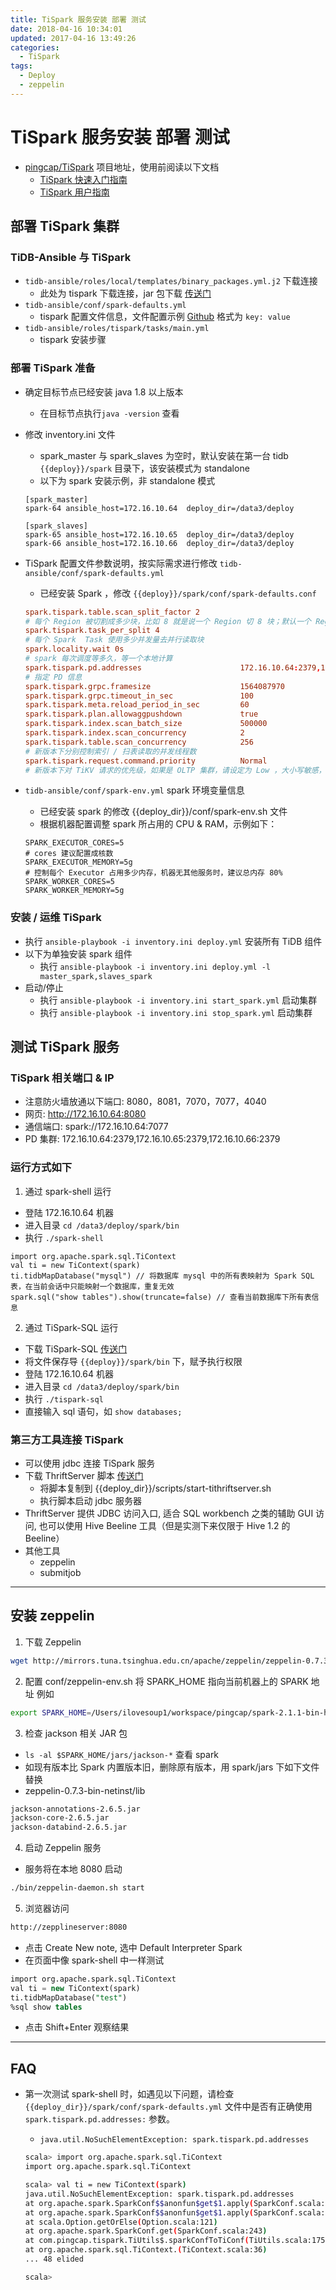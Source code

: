 ```yaml
---
title: TiSpark 服务安装 部署 测试
date: 2018-04-16 10:34:01
updated: 2017-04-16 13:49:26
categories:
  - TiSpark
tags:
  - Deploy
  - zeppelin
---
```

# TiSpark 服务安装 部署 测试

- [pingcap/TiSpark](https://github.com/pingcap/tispark) 项目地址，使用前阅读以下文档
  - [TiSpark 快速入门指南](https://github.com/pingcap/docs-cn/blob/master/tispark/tispark-quick-start-guide.md)
  - [TiSpark 用户指南](https://github.com/pingcap/docs-cn/blob/master/tispark/tispark-user-guide.md)

## 部署 TiSpark 集群

### TiDB-Ansible 与 TiSpark

- `tidb-ansible/roles/local/templates/binary_packages.yml.j2` 下载连接
  - 此处为 tispark 下载连接，jar 包下载 [传送门](http://download.pingcap.org/tispark-SNAPSHOT-jar-with-dependencies.jar)
- `tidb-ansible/conf/spark-defaults.yml`
  - tispark 配置文件信息，文件配置示例 [Github](https://github.com/pingcap/tidb-ansible/blob/master/conf/spark-defaults.yml) 格式为 `key: value`
- `tidb-ansible/roles/tispark/tasks/main.yml`
  - tispark 安装步骤

### 部署 TiSpark 准备

- 确定目标节点已经安装 java 1.8 以上版本
  - 在目标节点执行`java -version` 查看
- 修改 inventory.ini 文件
  - spark_master 与 spark_slaves 为空时，默认安装在第一台 tidb `{{deploy}}/spark` 目录下，该安装模式为 standalone
  - 以下为 spark 安装示例，非 standalone 模式

  ```YML
  [spark_master]
  spark-64 ansible_host=172.16.10.64  deploy_dir=/data3/deploy

  [spark_slaves]
  spark-65 ansible_host=172.16.10.65  deploy_dir=/data3/deploy
  spark-66 ansible_host=172.16.10.66  deploy_dir=/data3/deploy
  ```

- TiSpark 配置文件参数说明，按实际需求进行修改 `tidb-ansible/conf/spark-defaults.yml`
  - 已经安装 Spark ，修改 `{{deploy}}/spark/conf/spark-defaults.conf`

  ```conf
  spark.tispark.table.scan_split_factor 2
  # 每个 Region 被切割成多少块，比如 8 就是说一个 Region 切 8 块；默认一个 Region 一个块
  spark.tispark.task_per_split 4
  # 每个 Spark  Task 使用多少并发量去并行读取块
  spark.locality.wait 0s
  # spark 每次调度等多久，等一个本地计算
  spark.tispark.pd.addresses                      172.16.10.64:2379,172.16.10.65:2379,172.16.10.66:2379
  # 指定 PD 信息
  spark.tispark.grpc.framesize                    1564087970
  spark.tispark.grpc.timeout_in_sec               100
  spark.tispark.meta.reload_period_in_sec         60
  spark.tispark.plan.allowaggpushdown             true
  spark.tispark.index.scan_batch_size             500000
  spark.tispark.index.scan_concurrency            2
  spark.tispark.table.scan_concurrency            256
  # 新版本下分别控制索引 / 扫表读取的并发线程数
  spark.tispark.request.command.priority          Normal
  # 新版本下对 TiKV 请求的优先级，如果是 OLTP 集群，请设定为 Low ，大小写敏感，可选有 High，Normal，Low
  ```

- `tidb-ansible/conf/spark-env.yml` spark 环境变量信息
  - 已经安装 spark 的修改 {{deploy_dir}}/conf/spark-env.sh 文件
  - 根据机器配置调整 spark 所占用的 CPU & RAM，示例如下：

  ```CONF
  SPARK_EXECUTOR_CORES=5
  # cores 建议配置成核数
  SPARK_EXECUTOR_MEMORY=5g
  # 控制每个 Executor 占用多少内存，机器无其他服务时，建议总内存 80%
  SPARK_WORKER_CORES=5
  SPARK_WORKER_MEMORY=5g
  ```

### 安装 / 运维 TiSpark

- 执行 `ansible-playbook -i inventory.ini deploy.yml` 安装所有 TiDB 组件
- 以下为单独安装 spark 组件
  - 执行 `ansible-playbook -i inventory.ini deploy.yml -l master_spark,slaves_spark`
- 启动/停止
  - 执行 `ansible-playbook -i inventory.ini start_spark.yml` 启动集群
  - 执行 `ansible-playbook -i inventory.ini stop_spark.yml` 启动集群

## 测试 TiSpark 服务

### TiSpark 相关端口 & IP

- 注意防火墙放通以下端口: 8080，8081，7070，7077，4040
- 网页: http://172.16.10.64:8080
- 通信端口: spark://172.16.10.64:7077
- PD 集群: 172.16.10.64:2379,172.16.10.65:2379,172.16.10.66:2379

### 运行方式如下

1. 通过 spark-shell 运行
  - 登陆 172.16.10.64 机器
  - 进入目录 `cd /data3/deploy/spark/bin`
  - 执行 `./spark-shell`

  ```spark
  import org.apache.spark.sql.TiContext
  val ti = new TiContext(spark)
  ti.tidbMapDatabase("mysql") // 将数据库 mysql 中的所有表映射为 Spark SQL 表，在当前会话中只能映射一个数据库，重复无效
  spark.sql("show tables").show(truncate=false) // 查看当前数据库下所有表信息
  ```

2. 通过 TiSpark-SQL 运行
  - 下载 TiSpark-SQL [传送门](https://github.com/pingcap/tispark/tree/master/scripts)
  - 将文件保存导 `{{deploy}}/spark/bin` 下，赋予执行权限
- 登陆 172.16.10.64 机器
- 进入目录 `cd /data3/deploy/spark/bin`
- 执行 `./tispark-sql`
- 直接输入 sql 语句，如 `show databases;`

### 第三方工具连接 TiSpark

- 可以使用 jdbc 连接 TiSpark 服务
- 下载 ThriftServer 脚本 [传送门](https://github.com/pingcap/tispark/tree/master/scripts)
  - 将脚本复制到 {{deploy_dir}}/scripts/start-tithriftserver.sh
  - 执行脚本启动 jdbc 服务器
- ThriftServer 提供 JDBC 访问入口, 适合 SQL workbench 之类的辅助 GUI 访问, 也可以使用 Hive Beeline 工具（但是实测下来仅限于 Hive 1.2 的 Beeline）
- 其他工具
  - zeppelin
  - submitjob

---

## 安装 zeppelin

1. 下载 Zeppelin

  ```BASH
  wget http://mirrors.tuna.tsinghua.edu.cn/apache/zeppelin/zeppelin-0.7.3/zeppelin-0.7.3-bin-netinst.tgz
  ```

2. 配置 conf/zeppelin-env.sh 将 SPARK_HOME 指向当前机器上的 SPARK 地址 例如

  ```BASH
  export SPARK_HOME=/Users/ilovesoup1/workspace/pingcap/spark-2.1.1-bin-hadoop2.7
  ```

3. 检查 jackson 相关 JAR 包
  - `ls -al $SPARK_HOME/jars/jackson-*` 查看 spark
  - 如现有版本比 Spark 内置版本旧，删除原有版本，用 spark/jars 下如下文件替换
  - zeppelin-0.7.3-bin-netinst/lib

  ```BASH
  jackson-annotations-2.6.5.jar
  jackson-core-2.6.5.jar
  jackson-databind-2.6.5.jar
  ```

4. 启动 Zeppelin 服务

  - 服务将在本地 8080 启动

  ```BASH
  ./bin/zeppelin-daemon.sh start
  ```

5. 浏览器访问

  ```BASH
  http://zepplineserver:8080
  ```

  - 点击 Create New note, 选中 Default Interpreter Spark
  - 在页面中像 spark-shell 中一样测试

  ```SQL
  import org.apache.spark.sql.TiContext
  val ti = new TiContext(spark)
  ti.tidbMapDatabase("test")
  %sql show tables
  ```

  - 点击 Shift+Enter 观察结果

---

## FAQ

- 第一次测试 spark-shell 时，如遇见以下问题，请检查 `{{deploy_dir}}/spark/conf/spark-defaults.yml` 文件中是否有正确使用 `spark.tispark.pd.addresses:` 参数。
  - `java.util.NoSuchElementException: spark.tispark.pd.addresses` 

  ```BASH
  scala> import org.apache.spark.sql.TiContext
  import org.apache.spark.sql.TiContext

  scala> val ti = new TiContext(spark)
  java.util.NoSuchElementException: spark.tispark.pd.addresses
  at org.apache.spark.SparkConf$$anonfun$get$1.apply(SparkConf.scala:243)
  at org.apache.spark.SparkConf$$anonfun$get$1.apply(SparkConf.scala:243)
  at scala.Option.getOrElse(Option.scala:121)
  at org.apache.spark.SparkConf.get(SparkConf.scala:243)
  at com.pingcap.tispark.TiUtils$.sparkConfToTiConf(TiUtils.scala:175)
  at org.apache.spark.sql.TiContext.(TiContext.scala:36)
  ... 48 elided

  scala>
  ```
